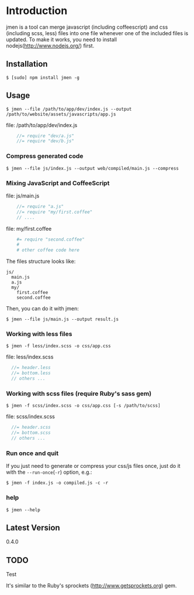 # Introduction

jmen is a tool can merge javascript (including coffeescript) and css (including scss, less) files into one file whenever one of the included files is updated. 
To make it works, you need to install nodejs(http://www.nodejs.org/) first.

## Installation

    $ [sudo] npm install jmen -g

## Usage

    $ jmen --file /path/to/app/dev/index.js --output /path/to/website/assets/javascripts/app.js

file: /path/to/app/dev/index.js

```js
    //= require "dev/a.js"
    //= require "dev/b.js"
```

### Compress generated code

    $ jmen --file js/index.js --output web/compiled/main.js --compress

### Mixing JavaScript and CoffeeScript

file: js/main.js
```js
    //= require "a.js"
    //= require "my/first.coffee"
    // ....
```

file: my/first.coffee

```coffee
    #= require "second.coffee"
    # 
    # other coffee code here
```

The files structure looks like:

    js/
      main.js
      a.js
      my/
        first.coffee
        second.coffee

Then, you can do it with jmen:

    $ jmen --file js/main.js --output result.js

### Working with less files

    $ jmen -f less/index.scss -o css/app.css

file: less/index.scss

```scss
  //= header.less
  //= bottom.less
  // others ...
```

### Working with scss files (require Ruby's sass gem)

    $ jmen -f scss/index.scss -o css/app.css [-s /path/to/scss]

file: scss/index.scss

```scss
  //= header.scss
  //= bottom.scss
  // others ...
```

### Run once and quit

If you just need to generate or compress your css/js files once, just do it with the `--run-once`(`-r`) option, e.g.:

    $ jmen -f index.js -o compiled.js -c -r

### help

    $ jmen --help

## Latest Version

0.4.0

## TODO

Test

It's similar to the Ruby's sprockets (http://www.getsprockets.org) gem.
